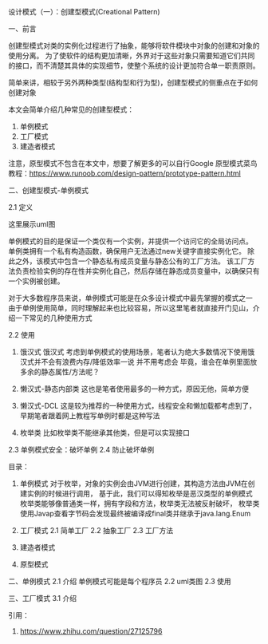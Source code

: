设计模式（一）：创建型模式(Creational Pattern)

一、前言

创建型模式对类的实例化过程进行了抽象，能够将软件模块中对象的创建和对象的使用分离。
为了使软件的结构更加清晰，外界对于这些对象只需要知道它们共同的接口，而不清楚其具体的实现细节，使整个系统的设计更加符合单一职责原则。

简单来讲，相较于另外两种类型(结构型和行为型)，创建型模式的侧重点在于如何创建对象

本文会简单介绍几种常见的创建型模式：
1. 单例模式
2. 工厂模式
3. 建造者模式

注意，原型模式不包含在本文中，想要了解更多的可以自行Google
原型模式菜鸟教程：https://www.runoob.com/design-pattern/prototype-pattern.html

二、创建型模式-单例模式

2.1 定义

这里展示uml图

单例模式的目的是保证一个类仅有一个实例，并提供一个访问它的全局访问点。
单例类拥有一个私有构造函数，确保用户无法通过new关键字直接实例化它。
除此之外，该模式中包含一个静态私有成员变量与静态公有的工厂方法。
该工厂方法负责检验实例的存在性并实例化自己，然后存储在静态成员变量中，以确保只有一个实例被创建。

对于大多数程序员来说，单例模式可能是在众多设计模式中最先掌握的模式之一
由于单例使用简单，同时理解起来也比较容易，所以这里笔者就直接开门见山，介绍一下常见的几种使用方式

2.2 使用

1. 饿汉式
饿汉式
考虑到单例模式的使用场景，笔者认为绝大多数情况下使用饿汉式并不会有浪费内存/降低效率一说
并不用考虑会
毕竟，谁会在单例里面放多余的静态属性/方法呢？

2. 懒汉式-静态内部类
这也是笔者使用最多的一种方式，原因无他，简单方便
3. 懒汉式-DCL
这是较为推荐的一种使用方式，线程安全和懒加载都考虑到了，早期笔者跟着网上教程写单例时都是这种写法
4. 枚举类
比如枚举类不能继承其他类，但是可以实现接口

2.3 单例模式安全：破坏单例
2.4 防止破坏单例

目录：
1. 单例模式
对于枚举，对象的实例会由JVM进行创建，其构造方法由JVM在创建实例的时候进行调用，
基于此，我们可以得知枚举是恶汉类型的单例模式
枚举类能够像普通类一样，拥有字段和方法，枚举类无法被反射破坏，
枚举类使用Javap查看字节码会发现最终被编译成final类并继承于java.lang.Enum

2. 工厂模式
   2.1 简单工厂
   2.2 抽象工厂
   2.3 工厂方法
3. 建造者模式
4. 原型模式

二、单例模式
2.1 介绍
单例模式可能是每个程序员
2.2 uml类图
2.3 使用

三、工厂模式
3.1 介绍

引用：
1. https://www.zhihu.com/question/27125796